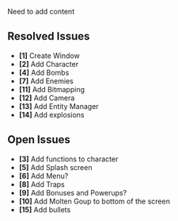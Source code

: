 Need to add content

## Resolved Issues ##
- **[1]** Create Window
- **[2]** Add Character
- **[4]** Add Bombs
- **[7]** Add Enemies
- **[11]** Add Bitmapping
- **[12]** Add Camera
- **[13]** Add Entity Manager
- **[14]** Add explosions

## Open Issues ##
- **[3]** Add functions to character
- **[5]** Add Splash screen
- **[6]** Add Menu?
- **[8]** Add Traps
- **[9]** Add Bonuses and Powerups?
- **[10]** Add Molten Goup to bottom of the screen
- **[15]** Add bullets
